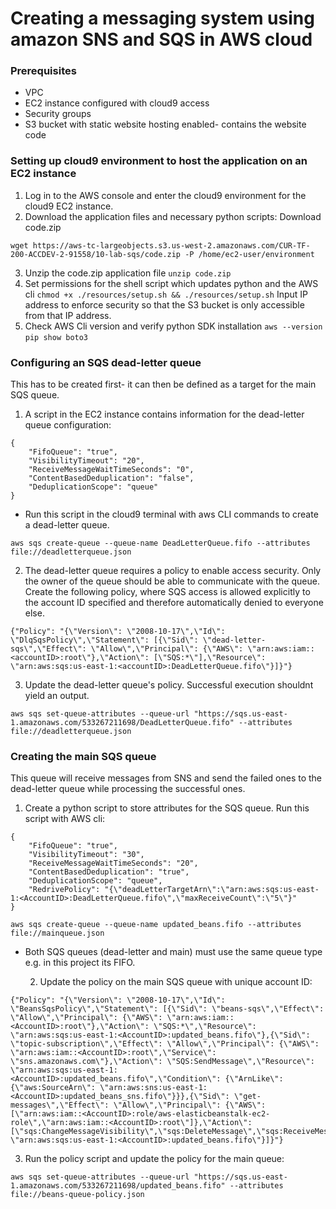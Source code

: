 # Creating a messaging system using amazon SNS and SQS in AWS cloud

### Prerequisites
   - VPC
   - EC2 instance configured with cloud9 access
   - Security groups
   - S3 bucket with static website hosting enabled- contains the website code

### Setting up cloud9 environment to host the application on an EC2 instance
   1) Log in to the AWS console and enter the cloud9 environment for the cloud9 EC2 instance.
   2) Download the application files and necessary python scripts: Download code.zip
```
wget https://aws-tc-largeobjects.s3.us-west-2.amazonaws.com/CUR-TF-200-ACCDEV-2-91558/10-lab-sqs/code.zip -P /home/ec2-user/environment
```
   3) Unzip the code.zip application file `unzip code.zip`
   4) Set permissions for the shell script which updates python and the AWS cli `chmod +x ./resources/setup.sh && ./resources/setup.sh` Input IP address to enforce security so that the S3 bucket is only accessible from that IP address.
   5) Check AWS Cli version and verify python SDK installation `aws --version` `pip show boto3`

### Configuring an SQS dead-letter queue
This has to be created first- it can then be defined as a target for the main SQS queue.
   1) A script in the EC2 instance contains information for the dead-letter queue configuration:
```
{
    "FifoQueue": "true",
    "VisibilityTimeout": "20",
    "ReceiveMessageWaitTimeSeconds": "0",
    "ContentBasedDeduplication": "false",
    "DeduplicationScope": "queue"
}
```
- Run this script in the cloud9 terminal with aws CLI commands to create a dead-letter queue.
```
aws sqs create-queue --queue-name DeadLetterQueue.fifo --attributes file://deadletterqueue.json
```
   2) The dead-letter queue requires a policy to enable access security. Only the owner of the queue should be able to communicate with the queue. Create the following policy, where SQS access is allowed explicitly to the account ID specified and therefore automatically denied to everyone else.
```
{"Policy": "{\"Version\": \"2008-10-17\",\"Id\": \"DlqSqsPolicy\",\"Statement\": [{\"Sid\": \"dead-letter-sqs\",\"Effect\": \"Allow\",\"Principal\": {\"AWS\": \"arn:aws:iam::<accountID>:root\"},\"Action\": [\"SQS:*\"],\"Resource\": \"arn:aws:sqs:us-east-1:<accountID>:DeadLetterQueue.fifo\"}]}"}
```
   3) Update the dead-letter queue's policy. Successful execution shouldnt yield an output.
```
aws sqs set-queue-attributes --queue-url "https://sqs.us-east-1.amazonaws.com/533267211698/DeadLetterQueue.fifo" --attributes file://deadletterqueue.json
```
### Creating the main SQS queue
This queue will receive messages from SNS and send the failed ones to the dead-letter queue while processing the successful ones.
   1) Create a python script to store attributes for the SQS queue. Run this script with AWS cli:
```
{
    "FifoQueue": "true",
    "VisibilityTimeout": "30",
    "ReceiveMessageWaitTimeSeconds": "20",
    "ContentBasedDeduplication": "true",
    "DeduplicationScope": "queue",
    "RedrivePolicy": "{\"deadLetterTargetArn\":\"arn:aws:sqs:us-east-1:<AccountID>:DeadLetterQueue.fifo\",\"maxReceiveCount\":\"5\"}"
}
```
```
aws sqs create-queue --queue-name updated_beans.fifo --attributes file://mainqueue.json
```
- Both SQS queues (dead-letter and main) must use the same queue type e.g. in this project its FIFO.


  2) Update the policy on the main SQS queue with unique account ID:
```
{"Policy": "{\"Version\": \"2008-10-17\",\"Id\": \"BeansSqsPolicy\",\"Statement\": [{\"Sid\": \"beans-sqs\",\"Effect\": \"Allow\",\"Principal\": {\"AWS\": \"arn:aws:iam::<AccountID>:root\"},\"Action\": \"SQS:*\",\"Resource\": \"arn:aws:sqs:us-east-1:<AccountID>:updated_beans.fifo\"},{\"Sid\": \"topic-subscription\",\"Effect\": \"Allow\",\"Principal\": {\"AWS\": \"arn:aws:iam::<AccountID>:root\",\"Service\": \"sns.amazonaws.com\"},\"Action\": \"SQS:SendMessage\",\"Resource\": \"arn:aws:sqs:us-east-1:<AccountID>:updated_beans.fifo\",\"Condition\": {\"ArnLike\": {\"aws:SourceArn\": \"arn:aws:sns:us-east-1:<AccountID>:updated_beans_sns.fifo\"}}},{\"Sid\": \"get-messages\",\"Effect\": \"Allow\",\"Principal\": {\"AWS\": [\"arn:aws:iam::<AccountID>:role/aws-elasticbeanstalk-ec2-role\",\"arn:aws:iam::<AccountID>:root\"]},\"Action\": [\"sqs:ChangeMessageVisibility\",\"sqs:DeleteMessage\",\"sqs:ReceiveMessage\"],\"Resource\": \"arn:aws:sqs:us-east-1:<AccountID>:updated_beans.fifo\"}]}"}
```
   3) Run the policy script and update the policy for the main queue:
```
aws sqs set-queue-attributes --queue-url "https://sqs.us-east-1.amazonaws.com/533267211698/updated_beans.fifo" --attributes file://beans-queue-policy.json
```
